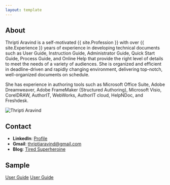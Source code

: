 ```yaml
---
layout: template
---
```


## About
Thripti Aravind is a self-motivated {{ site.Profession }} with over {{ site.Experience }} years of experience in developing technical documents such as User Guide, Instruction Guide, Administrator Guide, Quick Start Guide, Process Guide, and Online Help that provide the right level of details to meet the needs of a variety of audiences. She is organized and efficient in deadline-driven and rapidly changing environment, delivering top-notch, well-organized documents on schedule.

She has experience in authoring tools such as Microsoft Office Suite, Adobe Dreamweaver, Adobe FrameMaker (Structured Authoring), Microsoft Visio, CorelDRAW, AuthorIT, WebWorks, AuthorIT cloud, HelpNDoc, and Freshdesk.

![Thripti Aravind](Thripti.png)

## Contact
* **LinkedIn**: [Profile](https://www.linkedin.com/in/thripti-aravind-40459b35/)
* **Gmail**: thriptiaravind@gmail.com
* **Blog**: [Tired Superheroine](http://www.thriptiaravind.com/)

## Sample
<a href="./Assets/UPI.pdf">User Guide</a>
[User Guide](./Assets/UPI.pdf)
